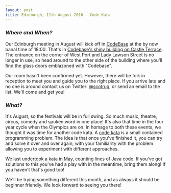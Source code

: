 ```yaml
---
layout: post
title: Edinburgh, 11th August 2016 - Code Kata
---
```



### *Where and When?*
Our Edinburgh meeting in August will kick off in <a href="http://www.thisiscodebase.com/">CodeBase</a> at the by now banal time of 18:00. That's in <a href="http://www.openstreetmap.org/node/2622756843#map=18/55.94652/-3.20081&layers=C">Codebase's shiny building on Castle Terrace</a>. The entrance on the corner of West Port and Lady Lawson Street is no longer in use, so head around to the other side of the building where you'll find the glass doors emblazoned with "Codebase".

Our room hasn't been confirmed yet. However, there will be folk in reception to meet you and guide you to the right place. If you arrive late and no one is around contact us on Twitter: <a href="https://twitter.com/scotrug">@scotrug</a>, or send an email to the list. We'll come and get you!

### *What?*
It's August, so the festivals will be in full swing. So much music, theatre, circus, comedy and spoken word in one place! It's also that time in the four year cycle when the Olympics are on. In homage to both these events, we thought it was time for another code kata. A [code kata](http://codekata.com/) is a small contained programming problem. The idea is that once you've finished it, you can try and solve it over and over again, with your familiarity with the problem allowing you to experiment with different approaches.

We last undertook a kata [in May](/2016/05/08/edinburgh-may-2016.html), counting lines of Java code. If you've got solutions to this you've had a play with in the meantime, bring them along! If you haven't that's good too!

We'll be trying something different this month, and as always it should be beginner friendly. We look forward to seeing you there!
